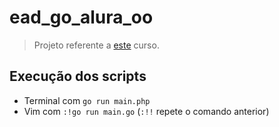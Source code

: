 # ead_go_alura_oo

> Projeto referente a [este](https://www.alura.com.br/curso-online-go-lang-oo) curso.

## Execução dos scripts

- Terminal com `go run main.php`
- Vim com `:!go run main.go` (`:!!` repete o comando anterior)
